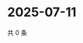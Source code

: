 # 2025-07-11

共 0 条

<!-- BEGIN ZHIHUQUESTIONS -->
<!-- 最后更新时间 Fri Jul 11 2025 18:13:05 GMT+0800 (China Standard Time) -->

<!-- END ZHIHUQUESTIONS -->

